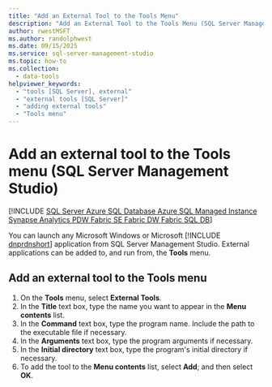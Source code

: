 ```yaml
---
title: "Add an External Tool to the Tools Menu"
description: "Add an External Tool to the Tools Menu (SQL Server Management Studio)"
author: rwestMSFT
ms.author: randolphwest
ms.date: 09/15/2025
ms.service: sql-server-management-studio
ms.topic: how-to
ms.collection:
  - data-tools
helpviewer_keywords:
  - "tools [SQL Server], external"
  - "external tools [SQL Server]"
  - "adding external tools"
  - "Tools menu"
---
```


# Add an external tool to the Tools menu (SQL Server Management Studio)

[!INCLUDE [SQL Server Azure SQL Database Azure SQL Managed Instance Synapse Analytics PDW Fabric SE Fabric DW Fabric SQL DB](includes/applies-to-version/sql-asdb-asdbmi-asa-pdw-fabricse-fabricdw-fabricsqldb.md)]

You can launch any Microsoft Windows or Microsoft [!INCLUDE [dnprdnshort](includes/dnprdnshort-md.md)] application from SQL Server Management Studio. External applications can be added to, and run from, the **Tools** menu.

## Add an external tool to the Tools menu

1. On the **Tools** menu, select **External Tools**.
1. In the **Title** text box, type the name you want to appear in the **Menu contents** list.
1. In the **Command** text box, type the program name. Include the path to the executable file if necessary.
1. In the **Arguments** text box, type the program arguments if necessary.
1. In the **Initial directory** text box, type the program's initial directory if necessary.
1. To add the tool to the **Menu contents** list, select **Add**; and then select **OK**.
